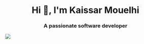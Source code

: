 
<h1 align="center">Hi 👋, I'm Kaissar Mouelhi</h1>
<h3 align="center">A passionate software developer</h3>

<img src="https://image.freepik.com/free-vector/fantasy-landscape-with-magic-glowing-mushrooms-plants-sunset_107791-6016.jpg" data-canonical-src="https://image.freepik.com/free-vector/fantasy-landscape-with-magic-glowing-mushrooms-plants-sunset_107791-6016.jpg" />
